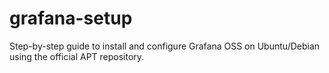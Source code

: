 # grafana-setup
Step-by-step guide to install and configure Grafana OSS on Ubuntu/Debian using the official APT repository.
